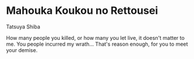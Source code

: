 # Mahouka Koukou no Rettousei

Tatsuya Shiba

How many people you killed, or how many you let live, it doesn't matter to me. You people incurred my wrath... That's reason enough, for you to meet your demise.